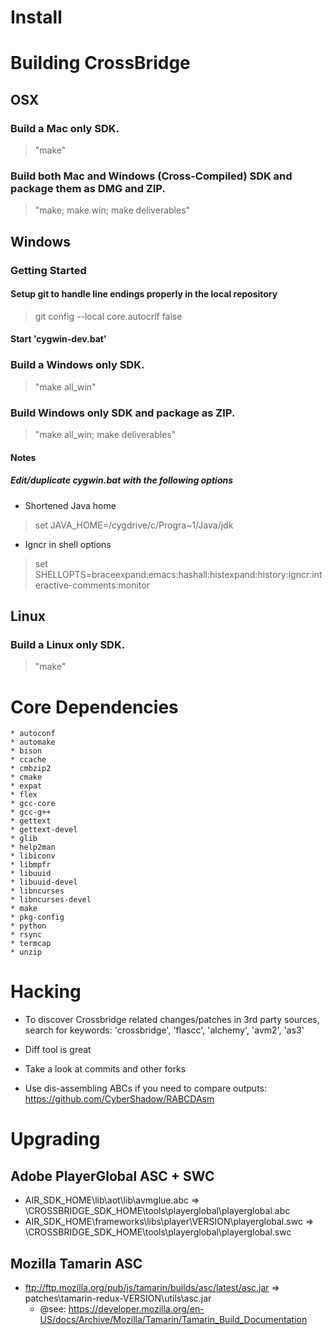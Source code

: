 Install
=======

# Building CrossBridge

## OSX

### Build a Mac only SDK.

> "make" 

### Build both Mac and Windows (Cross-Compiled) SDK and package them as DMG and ZIP.

> "make; make win; make deliverables" 

## Windows

### Getting Started

#### Setup git to handle line endings properly in the local repository

> git config --local core.autocrlf false

#### Start 'cygwin-dev.bat'

### Build a Windows only SDK.

> "make all_win"

### Build Windows only SDK and package as ZIP.

> "make all_win; make deliverables" 

#### Notes

##### Edit/duplicate cygwin.bat with the following options

* Shortened Java home

> set JAVA_HOME=/cygdrive/c/Progra~1/Java/jdk

* Igncr in shell options

> set SHELLOPTS=braceexpand:emacs:hashall:histexpand:history:igncr:interactive-comments:monitor

## Linux

### Build a Linux only SDK.

> "make"

# Core Dependencies

    * autoconf
    * automake
    * bison
    * ccache
    * cmbzip2
    * cmake
    * expat
    * flex
    * gcc-core
    * gcc-g++
    * gettext
    * gettext-devel
    * glib
    * help2man
    * libiconv
    * libmpfr
    * libuuid
    * libuuid-devel
    * libncurses
    * libncurses-devel
    * make
    * pkg-config
    * python
    * rsync
    * termcap
    * unzip
 
# Hacking

* To discover Crossbridge related changes/patches in 3rd party sources, search for keywords: 'crossbridge', 'flascc', 'alchemy', 'avm2', 'as3'

* Diff tool is great

* Take a look at commits and other forks

* Use dis-assembling ABCs if you need to compare outputs: https://github.com/CyberShadow/RABCDAsm

# Upgrading

## Adobe PlayerGlobal ASC + SWC

* AIR_SDK_HOME\lib\aot\lib\avmglue.abc => \CROSSBRIDGE_SDK_HOME\tools\playerglobal\playerglobal.abc
* AIR_SDK_HOME\frameworks\libs\player\VERSION\playerglobal.swc => \CROSSBRIDGE_SDK_HOME\tools\playerglobal\playerglobal.swc

## Mozilla Tamarin ASC

* ftp://ftp.mozilla.org/pub/js/tamarin/builds/asc/latest/asc.jar => patches\tamarin-redux-VERSION\utils\asc.jar
  * @see: https://developer.mozilla.org/en-US/docs/Archive/Mozilla/Tamarin/Tamarin_Build_Documentation